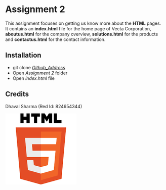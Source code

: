 # Assignment 2
This assignment focuses on getting us know more about the **HTML** pages. It contains an **index.html** file for the home page of Vecta Corporation, **aboutus.html** for the company overview, **solutions.html** for the products and **contactus.html** for the contact information.

## Installation
* git clone _[Github_Address][Vecta_Address]_
* Open _Assignment 2_ folder
* Open _index.html_ file

## Credits
Dhaval Sharma (Red Id: 824654344)

[![HTML5 Logo](./images/html5.png)](https://en.wikipedia.org/wiki/HTML5)

[Vecta_Address]: https://github.com/dhavalsharma97/ModernWebDevelopmentFrameworks/tree/master/Assignment%202